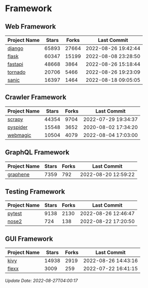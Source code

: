 # Framework

## Web Framework
| Project Name | Stars | Forks | Last Commit |
| ------------ | ----- | ----- | ----------- |
| [django](https://github.com/django/django) | 65893 | 27664 | 2022-08-26 19:42:44 |
| [flask](https://github.com/pallets/flask) | 60347 | 15199 | 2022-08-08 23:28:50 |
| [fastapi](https://github.com/tiangolo/fastapi) | 48668 | 3864 | 2022-08-26 15:18:44 |
| [tornado](https://github.com/tornadoweb/tornado) | 20706 | 5466 | 2022-08-26 19:23:09 |
| [sanic](https://github.com/sanic-org/sanic) | 16397 | 1464 | 2022-08-18 09:05:05 |

## Crawler Framework
| Project Name | Stars | Forks | Last Commit |
| ------------ | ----- | ----- | ----------- |
| [scrapy](https://github.com/scrapy/scrapy) | 44354 | 9704 | 2022-07-29 19:34:37 |
| [pyspider](https://github.com/binux/pyspider) | 15548 | 3652 | 2020-08-02 17:34:20 |
| [webmagic](https://github.com/code4craft/webmagic) | 10504 | 4079 | 2022-08-04 17:03:00 |

## GraphQL Framework
| Project Name | Stars | Forks | Last Commit |
| ------------ | ----- | ----- | ----------- |
| [graphene](https://github.com/graphql-python/graphene) | 7359 | 792 | 2022-08-20 12:59:22 |

## Testing Framework
| Project Name | Stars | Forks | Last Commit |
| ------------ | ----- | ----- | ----------- |
| [pytest](https://github.com/pytest-dev/pytest) | 9138 | 2130 | 2022-08-26 12:46:47 |
| [nose2](https://github.com/nose-devs/nose2) | 724 | 138 | 2022-08-22 17:20:50 |

## GUI Framework
| Project Name | Stars | Forks | Last Commit |
| ------------ | ----- | ----- | ----------- |
| [kivy](https://github.com/kivy/kivy) | 14938 | 2919 | 2022-08-26 14:43:16 |
| [flexx](https://github.com/flexxui/flexx) | 3009 | 259 | 2022-07-22 16:41:15 |

*Update Date: 2022-08-27T04:00:17*